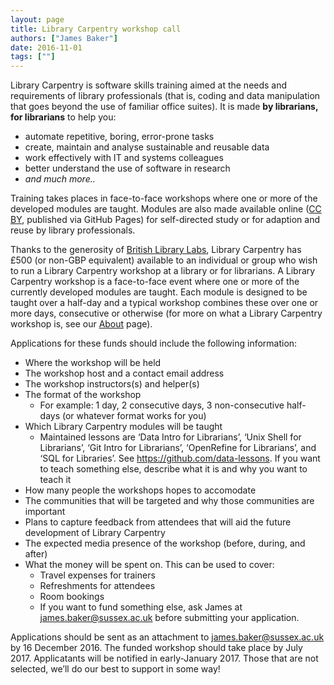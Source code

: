 ```yaml
---
layout: page
title: Library Carpentry workshop call
authors: ["James Baker"]
date: 2016-11-01
tags: [""]
---
```


Library Carpentry is software skills training aimed at the needs and requirements of library professionals (that is, coding and data manipulation that goes beyond the use of familiar office suites). It is made **by librarians, for librarians** to help you:

- automate repetitive, boring, error-prone tasks
- create, maintain and analyse sustainable and reusable data
- work effectively with IT and systems colleagues
- better understand the use of software in research
- *and much more..*

Training takes places in face-to-face workshops where one or more of the developed modules are taught. Modules are also made available online ([CC BY](http://data-lessons.github.io/library-data-intro/license/), published via GitHub Pages) for self-directed study or for adaption and reuse by library professionals.

Thanks to the generosity of [British Library Labs](http://labs.bl.uk/), Library Carpentry has £500 (or non-GBP equivalent) available to an individual or group who wish to run a Library Carpentry workshop at a library or for librarians. A Library Carpentry workshop is a face-to-face event where one or more of the currently developed modules are taught. Each module is designed to be taught over a half-day and a typical workshop combines these over one or more days, consecutive or otherwise (for more on what a Library Carpentry workshop is, see our [About](http://librarycarpentry.github.io/about/) page).

Applications for these funds should include the following information:

- Where the workshop will be held
- The workshop host and a contact email address
- The workshop instructors(s) and helper(s)
- The format of the workshop
	- For example: 1 day, 2 consecutive days, 3 non-consecutive half-days (or whatever format works for you)
- Which Library Carpentry modules will be taught
	- Maintained lessons are ‘Data Intro for Librarians’, ‘Unix Shell for Librarians’, ‘Git Intro for Librarians’, ‘OpenRefine for Librarians’, and ‘SQL for Libraries’. See https://github.com/data-lessons. If you want to teach something else, describe what it is and why you want to teach it
- How many people the workshops hopes to accomodate
- The communities that will be targeted and why those communities are important
- Plans to capture feedback from attendees that will aid the future development of Library Carpentry
- The expected media presence of the workshop (before, during, and after)
- What the money will be spent on. This can be used to cover:
	- Travel expenses for trainers
	- Refreshments for attendees
	- Room bookings
	- If you want to fund something else, ask James at [james.baker@sussex.ac.uk](mailto:james.baker@sussex.ac.uk) before submitting your application.

Applications should be sent as an attachment to [james.baker@sussex.ac.uk](mailto:james.baker@sussex.ac.uk) by 16 December 2016. The funded workshop should take place by July 2017. Applicatants will be notified in early-January 2017. Those that are not selected, we’ll do our best to support in some way!
